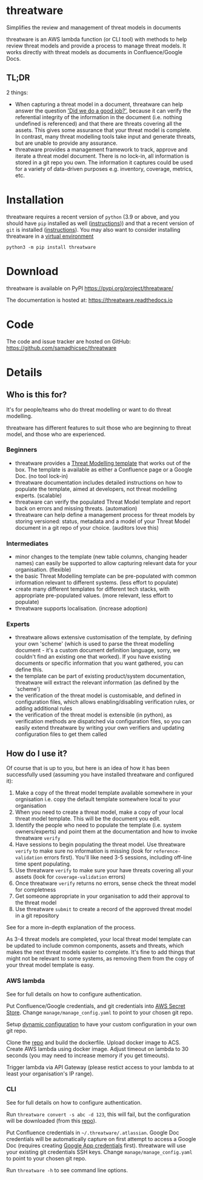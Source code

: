 # threatware
Simplifies the review and management of threat models in documents

threatware is an AWS lambda function (or CLI tool) with methods to help review threat models and provide a process to manage threat models.  It works directly with threat models as documents in Confluence/Google Docs.

## TL;DR
2 things:
- When capturing a threat model in a document, threatware can help answer the question ['Did we do a good job?'](https://github.com/adamshostack/4QuestionFrame), because it can verify the referential integrity of the information in the document (i.e. nothing undefined is referenced) and that there are threats covering all the assets.  This gives some assurance that your threat model is complete.  In contrast, many threat modelling tools take input and generate threats, but are unable to provide any assurance.
- threatware provides a management framework to track, approve and iterate a threat model document.  There is no lock-in, all information is stored in a git repo you own.  The information it captures could be used for a variety of data-driven purposes e.g. inventory, coverage, metrics, etc.

# Installation

threatware requires a recent version of `python` (3.9 or above, and you should have `pip` installed as well ([instructions](https://pip.pypa.io/en/stable/installation/))) and that a recent version of `git` is installed ([instructions](https://git-scm.com/book/en/v2/Getting-Started-Installing-Git)).  You may also want to consider installing threatware in a [virtual environment](https://packaging.python.org/en/latest/tutorials/installing-packages/#creating-and-using-virtual-environments)

`python3 -m pip install threatware`

# Download

threatware is available on PyPI <https://pypi.org/project/threatware/>

The documentation is hosted at: <https://threatware.readthedocs.io>

# Code

The code and issue tracker are hosted on GitHub: <https://github.com/samadhicsec/threatware>

# Details

## Who is this for?

It's for people/teams who do threat modelling or want to do threat modelling.

threatware has different features to suit those who are beginning to threat model, and those who are experienced.

### Beginners

- threatware provides a [Threat Modelling template](./create/template.md) that works out of the box.  The template is available as either a Confluence page or a Google Doc. (no tool lock-in)
- threatware documentation includes detailed instructions on how to populate the template, aimed at developers, not threat modelling experts. (scalable)
- threatware can verify the populated Threat Model template and report back on errors and missing threats. (automation) 
- threatware can help define a management process for threat models by storing versioned: status, metadata and a model of your Threat Model document in a git repo of your choice. (auditors love this)

### Intermediates

- minor changes to the template (new table columns, changing header names) can easily be supported to allow capturing relevant data for your organisation. (flexible)
- the basic Threat Modelling template can be pre-populated with common information relevant to different systems. (less effort to populate)
- create many different templates for different tech stacks, with appropriate pre-populated values. (more relevant, less effort to populate)
- threatware supports localisation. (increase adoption)

### Experts

- threatware allows extensive customisation of the template, by defining your own 'scheme' (which is used to parse the threat modelling document - it's a custom document definition language, sorry, we couldn't find an existing one that worked).  If you have existing documents or specific information that you want gathered, you can define this.
- the template can be part of existing product/system documentation, threatware will extract the relevant information (as defined by the 'scheme')
- the verification of the threat model is customisable, and defined in configuration files, which allows enabling/disabling verification rules, or adding additional rules
- the verification of the threat model is extensible (in python), as verification methods are dispatched via configuration files, so you can easily extend threatware by writing your own verifiers and updating configuration files to get them called

## How do I use it?

Of course that is up to you, but here is an idea of how it has been successfully used (assuming you have installed threatware and configured it):

1. Make a copy of the threat model template available somewhere in your orgnisation i.e. copy the default template somewhere local to your organisation
2. When you need to create a threat model, make a copy of your local threat model template.  This will be the document you edit.
3. Identify the people who need to populate the template (i.e. system owners/experts) and point them at the documentation and how to invoke threatware `verify`
4. Have sessions to begin populating the threat model.  Use threatware `verify` to make sure no information is missing (look for `reference-validation` errors first).  You'll like need 3-5 sessions, including off-line time spent populating.
5. Use threatware `verify` to make sure your have threats covering all your assets (look for `coverage-validation` errors)
6. Once threatware `verify` returns no errors, sense check the threat model for completness
7. Get someone appropriate in your organisation to add their approval to the threat model
8. Use threatware `submit` to create a record of the approved threat model in a git repository

See [](./create/overview.md#the-threat-modelling-process) for a more in-depth explanation of the process.

As 3-4 threat models are completed, your local threat model template can be updated to include common components, assets and threats, which makes the next threat models easier to complete.  It's fine to add things that might not be relevant to some systems, as removing them from the copy of your threat model template is easy.

### AWS lambda

See [](./configure/authentication.md) for full details on how to configure authentication.

Put Confluence/Google credentials, and git credentials into [AWS Secret Store](./configure/authentication.md#authentication-for-threatware-aws-lambda).  Change `manage/manage_config.yaml` to point to your chosen git repo.

Setup [dynamic configuration](./configure/configuration.md#dynamic-configuration) to have your custom configuration in your own git repo.

Clone the [repo](https://github.com/samadhicsec/threatware) and build the dockerfile. Upload docker image to ACS.  Create AWS lambda using docker image.  Adjust timeout on lambda to 30 seconds (you may need to increase memory if you get timeouts).  

Trigger lambda via API Gateway (please restict access to your lambda to at least your organisation's IP range).

### CLI

See [](./configure/authentication.md) for full details on how to configure authentication.

Run `threatware convert -s abc -d 123`, this will fail, but the configuration will be downloaded (from this [repo](https://github.com/samadhicsec/threatware-config)).

Put Confluence credentials in `~/.threatware/.atlassian`.  Google Doc credentials will be automatically capture on first attempt to access a Google Doc (requires creating [Google App credentials](./configure/authentication.md#google-docs) first). threatware will use your existing git credentials SSH keys.  Change `manage/manage_config.yaml` to point to your chosen git repo.

Run `threatware -h` to see command line options.